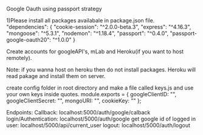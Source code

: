 Google Oauth using passport strategy

1)Please install all packages availabale in package.json file. "dependencies": { "cookie-session": "^2.0.0-beta.3", "express": "^4.16.3", "mongoose": "^5.3.1", "nodemon": "^1.18.4", "passport": "^0.4.0", "passport-google-oauth20": "^1.0.0" }

Create accounts for googleAPI's, mLab and Heroku(if you want to host remotely).

Note: if you wanna host on heroku then do not install packages. Heroku will read pakage and install them on server.

create config folder in root directory and make a file called keys.js and use your own keys inside quotes. module.exports = { googleClientID: "", googleClientSecret: "", mongoURI: "", cookieKey: "" };

Endpoints: Callback: localhost:5000/auth/google/calback login/Authentication: localhost/5000/auth/google get google id of logged in user: localhost/5000/api/current_user logout: localhost/5000/auth/logout
